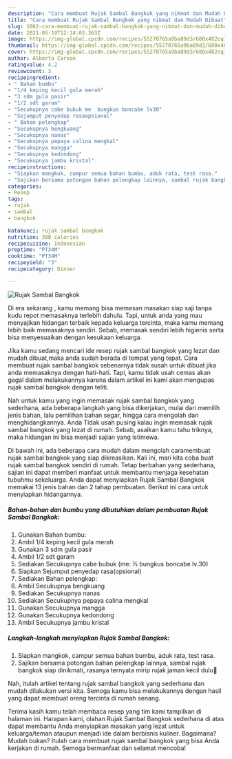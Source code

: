```yaml
---
description: "Cara membuat Rujak Sambal Bangkok yang nikmat dan Mudah Dibuat"
title: "Cara membuat Rujak Sambal Bangkok yang nikmat dan Mudah Dibuat"
slug: 1062-cara-membuat-rujak-sambal-bangkok-yang-nikmat-dan-mudah-dibuat
date: 2021-05-10T12:14:03.363Z
image: https://img-global.cpcdn.com/recipes/55270765a9ba89d3/680x482cq70/rujak-sambal-bangkok-foto-resep-utama.jpg
thumbnail: https://img-global.cpcdn.com/recipes/55270765a9ba89d3/680x482cq70/rujak-sambal-bangkok-foto-resep-utama.jpg
cover: https://img-global.cpcdn.com/recipes/55270765a9ba89d3/680x482cq70/rujak-sambal-bangkok-foto-resep-utama.jpg
author: Alberta Carson
ratingvalue: 4.2
reviewcount: 3
recipeingredient:
- " Bahan bumbu"
- "1/4 keping kecil gula merah"
- "3 sdm gula pasir"
- "1/2 sdt garam"
- "Secukupnya cabe bubuk me  bungkus boncabe lv30"
- "Sejumput penyedap rasaopsional"
- " Bahan pelengkap"
- "Secukupnya bengkuang"
- "Secukupnya nanas"
- "Secukupnya pepaya calina mengkal"
- "Secukupnya mangga"
- "Secukupnya kedondong"
- "Secukupnya jambu kristal"
recipeinstructions:
- "Siapkan mangkok, campur semua bahan bumbu, aduk rata, test rasa."
- "Sajikan bersama potongan bahan pelengkap lainnya, sambal rujak bangkok siap dinikmati, rasanya ternyata mirip rujak jaman kecil dulu🤭"
categories:
- Resep
tags:
- rujak
- sambal
- bangkok

katakunci: rujak sambal bangkok 
nutrition: 300 calories
recipecuisine: Indonesian
preptime: "PT34M"
cooktime: "PT34M"
recipeyield: "3"
recipecategory: Dinner

---
```



![Rujak Sambal Bangkok](https://img-global.cpcdn.com/recipes/55270765a9ba89d3/680x482cq70/rujak-sambal-bangkok-foto-resep-utama.jpg)

Di era  sekarang , kamu memang bisa memesan masakan siap saji tanpa kudu repot memasaknya terlebih dahulu. Tapi, untuk anda yang mau menyajikan hidangan terbaik kepada keluarga tercinta, maka kamu memang lebih baik memasaknya sendiri. Sebab, memasak sendiri lebih higienis serta bisa menyesuaikan dengan kesukaan keluarga.

Jika kamu sedang mencari ide resep rujak sambal bangkok yang lezat dan mudah dibuat,maka anda sudah berada di tempat yang tepat. Cara membuat rujak sambal bangkok  sebenarnya tidak susah untuk dibuat jika anda memasaknya dengan hati-hati. Tapi, kamu tidak usah cemas akan gagal dalam melakukannya 
karena dalam artikel ini kami akan mengupas rujak sambal bangkok dengan teliti.  



Nah untuk kamu yang ingin memasak rujak sambal bangkok yang sederhana, ada beberapa langkah yang bisa dikerjakan, mulai dari memilih jenis bahan, lalu pemilihan bahan segar, hingga cara mengolah dan menghidangkannya. Anda Tidak usah pusing kalau ingin memasak rujak sambal bangkok yang lezat di rumah. Sebab, asalkan kamu  tahu triknya, maka hidangan ini bisa menjadi sajian yang istimewa.

Di bawah ini, ada beberapa cara mudah dalam mengolah caramembuat rujak sambal bangkok yang siap dikreasikan. Kali ini, mari kita coba buat rujak sambal bangkok sendiri di rumah. Tetap berbahan yang sederhana, sajian ini dapat memberi manfaat untuk membantu menjaga kesehatan tubuhmu sekeluarga. Anda dapat menyiapkan Rujak Sambal Bangkok memakai 13 jenis bahan dan 2 tahap pembuatan. Berikut ini cara untuk menyiapkan hidangannya.

<!--inarticleads1-->

##### Bahan-bahan dan bumbu yang dibutuhkan dalam pembuatan Rujak Sambal Bangkok:

1. Gunakan  Bahan bumbu:
1. Ambil 1/4 keping kecil gula merah
1. Gunakan 3 sdm gula pasir
1. Ambil 1/2 sdt garam
1. Sediakan Secukupnya cabe bubuk (me: ½ bungkus boncabe lv.30)
1. Siapkan Sejumput penyedap rasa(opsional)
1. Sediakan  Bahan pelengkap:
1. Ambil Secukupnya bengkuang
1. Sediakan Secukupnya nanas
1. Sediakan Secukupnya pepaya calina mengkal
1. Gunakan Secukupnya mangga
1. Gunakan Secukupnya kedondong
1. Ambil Secukupnya jambu kristal




<!--inarticleads2-->

##### Langkah-langkah menyiapkan Rujak Sambal Bangkok:

1. Siapkan mangkok, campur semua bahan bumbu, aduk rata, test rasa.
1. Sajikan bersama potongan bahan pelengkap lainnya, sambal rujak bangkok siap dinikmati, rasanya ternyata mirip rujak jaman kecil dulu🤭




Nah, itulah artikel tentang  rujak sambal bangkok  yang sederhana dan mudah dilakukan versi kita. Semoga kamu bisa melakukannya dengan hasil yang dapat membuat oreng tercinta di rumah senang. 

Terima kasih kamu telah membaca resep yang tim kami tampilkan di halaman ini. Harapan kami, olahan  Rujak Sambal Bangkok sederhana di atas dapat membantu Anda menyiapkan masakan yang lezat untuk keluarga/teman ataupun menjadi ide dalam berbisnis kuliner. Bagaimana? Mudah bukan? Itulah cara membuat rujak sambal bangkok yang bisa Anda kerjakan di rumah. Semoga bermanfaat dan selamat mencoba!

